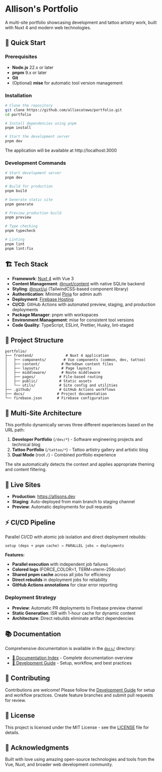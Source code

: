 # Allison's Portfolio

A multi-site portfolio showcasing development and tattoo artistry work, built with Nuxt 4 and modern web technologies.

## 🚀 Quick Start

### Prerequisites

- **Node.js** 22.x or later
- **pnpm** 9.x or later
- **Git**
- (Optional) **mise** for automatic tool version management

### Installation

```bash
# Clone the repository
git clone https://github.com/alliecatowo/portfolio.git
cd portfolio

# Install dependencies using pnpm
pnpm install

# Start the development server
pnpm dev
```

The application will be available at http://localhost:3000

### Development Commands

```bash
# Start development server
pnpm dev

# Build for production
pnpm build

# Generate static site
pnpm generate

# Preview production build
pnpm preview

# Type checking
pnpm typecheck

# Linting
pnpm lint
pnpm lint:fix
```

## 🏗️ Tech Stack

- **Framework**: [Nuxt 4](https://nuxt.com/) with Vue 3
- **Content Management**: [@nuxt/content](https://content.nuxt.com/) with native SQLite backend
- **Styling**: [@nuxt/ui](https://ui.nuxt.com/) (TailwindCSS-based component library)
- **Authentication**: Minimal [Pinia](https://pinia.vuejs.org/) for admin auth
- **Deployment**: [Firebase Hosting](https://firebase.google.com/products/hosting)
- **CI/CD**: GitHub Actions with automated preview, staging, and production deployments
- **Package Manager**: pnpm with workspaces
- **Environment Management**: mise for consistent tool versions
- **Code Quality**: TypeScript, ESLint, Prettier, Husky, lint-staged

## 📁 Project Structure

```
portfolio/
├── frontend/               # Nuxt 4 application
│   ├── components/        # Vue components (common, dev, tattoo)
│   ├── content/          # Markdown content files
│   ├── layouts/          # Page layouts
│   ├── middleware/       # Route middleware
│   ├── pages/           # File-based routing
│   ├── public/          # Static assets
│   └── utils/           # Site config and utilities
├── .github/             # GitHub Actions workflows
├── docs/               # Project documentation
└── firebase.json       # Firebase configuration
```

## 🎨 Multi-Site Architecture

This portfolio dynamically serves three different experiences based on the URL path:

1. **Developer Portfolio** (`/dev/*`) - Software engineering projects and technical blog
2. **Tattoo Portfolio** (`/tattoo/*`) - Tattoo artistry gallery and artistic blog
3. **Dual Mode** (root `/`) - Combined portfolio experience

The site automatically detects the context and applies appropriate theming and content filtering.

## 🔗 Live Sites

- **Production**: https://allisons.dev
- **Staging**: Auto-deployed from main branch to staging channel
- **Preview**: Automatic deployments for pull requests

## ⚡ CI/CD Pipeline

Parallel CI/CD with atomic job isolation and direct deployment rebuilds:

```
setup (deps + pnpm cache) → PARALLEL jobs → deployments
```

**Features:**

- **Parallel execution** with independent job failures
- **Colored logs** (FORCE_COLOR=1, TERM=xterm-256color)
- **Shared pnpm cache** across all jobs for efficiency
- **Direct rebuilds** in deployment jobs for reliability
- **GitHub Actions annotations** for clear error reporting

### Deployment Strategy

- **Preview**: Automatic PR deployments to Firebase preview channel
- **Static Generation**: ISR with 1-hour cache for dynamic content
- **Architecture**: Direct rebuilds eliminate artifact dependencies

## 📚 Documentation

Comprehensive documentation is available in the [`docs/`](./docs) directory:

- [📖 Documentation Index](./docs/index.md) - Complete documentation overview
- [🚀 Development Guide](./docs/development.md) - Setup, workflow, and best practices

## 🤝 Contributing

Contributions are welcome! Please follow the [Development Guide](./docs/development.md) for setup and workflow practices. Create feature branches and submit pull requests for review.

## 📄 License

This project is licensed under the MIT License - see the [LICENSE](./LICENSE) file for details.

## 🙏 Acknowledgments

Built with love using amazing open-source technologies and tools from the Vue, Nuxt, and broader web development community.

